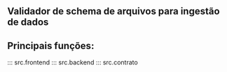 ## Validador de schema de arquivos para ingestão de dados

## Principais funções:

::: src.frontend
::: src.backend
::: src.contrato